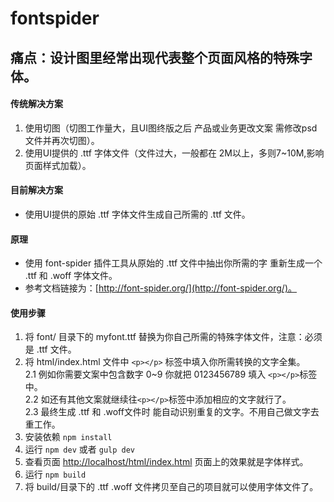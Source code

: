 # fontspider
## 痛点：设计图里经常出现代表整个页面风格的特殊字体。
#### 传统解决方案
1. 使用切图（切图工作量大，且UI图终版之后 产品或业务更改文案 需修改psd文件并再次切图）。
2. 使用UI提供的 .ttf 字体文件（文件过大，一般都在 2M以上，多则7~10M,影响页面样式加载）。

#### 目前解决方案
* 使用UI提供的原始 .ttf 字体文件生成自己所需的 .ttf 文件。

#### 原理
* 使用 font-spider 插件工具从原始的 .ttf 文件中抽出你所需的字 重新生成一个 .ttf 和 .woff 字体文件。
* 参考文档链接为：[http://font-spider.org/](http://font-spider.org/)。

#### 使用步骤
1. 将 font/ 目录下的 myfont.ttf 替换为你自己所需的特殊字体文件，注意：必须是 .ttf 文件。
2. 将 html/index.html 文件中 ``` <p></p> ``` 标签中填入你所需转换的文字全集。  
  2.1 例如你需要文案中包含数字 0~9 你就把 0123456789 填入 ``` <p></p> ```标签中。  
  2.2 如还有其他文案就继续往```<p></p>```标签中添加相应的文字就行了。  
  2.3 最终生成 .ttf 和 .woff文件时 能自动识别重复的文字。不用自己做文字去重工作。
3. 安装依赖 ``` npm install ```
4. 运行 ``` npm dev ``` 或者 ``` gulp dev ```
5. 查看页面 [http://localhost/html/index.html](http://localhost/html/index.html) 页面上的效果就是字体样式。
6. 运行 ``` npm build ```
7. 将 build/目录下的 .ttf .woff 文件拷贝至自己的项目就可以使用字体文件了。
